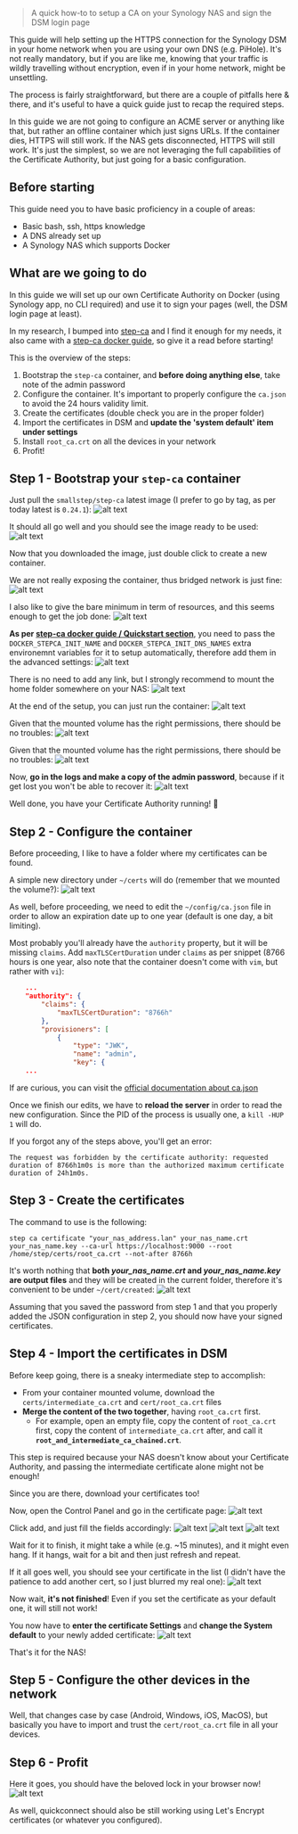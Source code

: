 > A quick how-to to setup a CA on your Synology NAS and sign the DSM login page

This guide will help setting up the HTTPS connection for the Synology DSM in your home network when you are using your own DNS (e.g. PiHole). It's not really mandatory, but if you are like me, knowing that your traffic is wildly travelling without encryption, even if in your home network, might be unsettling.

The process is fairly straightforward, but there are a couple of pitfalls here & there, and it's useful to have a quick guide just to recap the required steps.

In this guide we are not going to configure an ACME server or anything like that, but rather an offline container which just signs URLs. If the container dies, HTTPS will still work. If the NAS gets disconnected, HTTPS will still work. It's just the simplest, so we are not leveraging the full capabilities of the Certificate Authority, but just going for a basic configuration.

Before starting
---------------
This guide need you to have basic proficiency in a couple of areas:
 - Basic bash, ssh, https knowledge
 - A DNS already set up
 - A Synology NAS which supports Docker


What are we going to do
-----------------------
In this guide we will set up our own Certificate Authority on Docker (using Synology app, no CLI required) and use it to sign your pages (well, the DSM login page at least). 

In my research, I bumped into [step-ca](https://smallstep.com/docs/step-ca/) and I find it enough for my needs, it also came with a [step-ca docker guide](https://hub.docker.com/r/smallstep/step-ca), so give it a read before starting!

This is the overview of the steps:
 1) Bootstrap the `step-ca` container, and **before doing anything else**, take note of the admin password
 2) Configure the container. It's important to properly configure the `ca.json` to avoid the 24 hours validity limit.
 3) Create the certificates (double check you are in the proper folder)
 4) Import the certificates in DSM and **update the 'system default' item under settings**
 5) Install `root_ca.crt` on all the devices in your network
 6) Profit!


Step 1 - Bootstrap your `step-ca` container
-------------------------------------------

Just pull the `smallstep/step-ca` latest image (I prefer to go by tag, as per today latest is `0.24.1`):
![alt text](images/docker-search.png)

It should all go well and you should see the image ready to be used:
![alt text](images/docker-images.png)

Now that you downloaded the image, just double click to create a new container.

We are not really exposing the container, thus bridged network is just fine:
![alt text](images/stepca-container-network.png)

I also like to give the bare minimum in term of resources, and this seems enough to get the job done:
![alt text](images/stepca-general-settings.png)

**As per [step-ca docker guide / Quickstart section](https://hub.docker.com/r/smallstep/step-ca)**, you need to pass the `DOCKER_STEPCA_INIT_NAME` and `DOCKER_STEPCA_INIT_DNS_NAMES` extra environemnt variables for it to setup automatically, therefore add them in the advanced settings:
![alt text](images/stepca-advanced-settings.png)

There is no need to add any link, but I strongly recommend to mount the home folder somewhere on your NAS:
![alt text](images/stepca-volumes.png)

At the end of the setup, you can just run the container:
![alt text](images/stepca-container-finish.png)

Given that the mounted volume has the right permissions, there should be no troubles:
![alt text](images/stepca-running-container.png)

Given that the mounted volume has the right permissions, there should be no troubles:
![alt text](images/stepca-running-container.png)

Now, **go in the logs and make a copy of the admin password**, because if it get lost you won't be able to recover it:
![alt text](images/stepca-admin-password.png)

Well done, you have your Certificate Authority running! 🎊


Step 2 - Configure the container
--------------------------------

Before proceeding, I like to have a folder where my certificates can be found.

A simple new directory under `~/certs` will do (remember that we mounted the volume?):
![alt text](images/container-terminal.png)

As well, before proceeding, we need to edit the `~/config/ca.json` file in order to allow an expiration date up to one year (default is one day, a bit limiting).

Most probably you'll already have the `authority` property, but it will be missing `claims`. Add `maxTLSCertDuration` under `claims` as per snippet (8766 hours is one year, also note that the container doesn't come with `vim`, but rather with `vi`): 
```json
    ...
	"authority": {
		"claims": {
			"maxTLSCertDuration": "8766h"
		},
		"provisioners": [
			{
				"type": "JWK",
				"name": "admin",
				"key": {
    ...
```

If are curious, you can visit the [official documentation about ca.json](https://smallstep.com/docs/step-ca/configuration/index.html#example-configuration)

Once we finish our edits, we have to **reload the server** in order to read the new configuration. Since the PID of the process is usually one, a `kill -HUP 1` will do.

If you forgot any of the steps above, you'll get an error:
```
The request was forbidden by the certificate authority: requested duration of 8766h1m0s is more than the authorized maximum certificate duration of 24h1m0s.
```


Step 3 - Create the certificates
--------------------------------

The command to use is the following:
```
step ca certificate "your_nas_address.lan" your_nas_name.crt your_nas_name.key --ca-url https://localhost:9000 --root /home/step/certs/root_ca.crt --not-after 8766h
```

It's worth nothing that **both *your_nas_name.crt* and *your_nas_name.key* are output files** and they will be created in the current folder, therefore it's convenient to be under `~/cert/created`:
![alt text](images/container-command.png)

Assuming that you saved the password from step 1 and that you properly added the JSON configuration in step 2, you should now have your signed certificates.


Step 4 - Import the certificates in DSM
---------------------------------------

Before keep going, there is a sneaky intermediate step to accomplish:
 - From your container mounted volume, download the `certs/intermediate_ca.crt` and `cert/root_ca.crt` files
 - **Merge the content of the two together**, having `root_ca.crt` first.
   - For example, open an empty file, copy the content of `root_ca.crt ` first, copy the content of `intermediate_ca.crt` after, and call it **`root_and_intermediate_ca_chained.crt`**.

This step is required because your NAS doesn't know about your Certificate Authority, and passing the intermediate certificate alone might not be enough!

Since you are there, download your certificates too!

Now, open the Control Panel and go in the certificate page:
![alt text](images/dsm-certificate-page.png)

Click add, and just fill the fields accordingly:
![alt text](images/dsm-add-certificate-1.png)
![alt text](images/dsm-add-certificate-2.png)
![alt text](images/dsm-add-certificate-3.png)

Wait for it to finish, it might take a while (e.g. ~15 minutes), and it might even hang. If it hangs, wait for a bit and then just refresh and repeat.

If it all goes well, you should see your certificate in the list (I didn't have the patience to add another cert, so I just blurred my real one):
![alt text](images/dsm-certificate-added.png)

Now wait, **it's not finished**! Even if you set the certificate as your default one, it will still not work!

You now have to **enter the certificate Settings** and **change the System default** to your newly added certificate:
![alt text](images/dsm-certificate-settings.png)

That's it for the NAS!


Step 5 - Configure the other devices in the network
---------------------------------------------------

Well, that changes case by case (Android, Windows, iOS, MacOS), but basically you have to import and trust the `cert/root_ca.crt` file in all your devices.


Step 6 - Profit
---------------

Here it goes, you should have the beloved lock in your browser now!
![alt text](images/profit.png)

As well, quickconnect should also be still working using Let's Encrypt certificates (or whatever you configured).
